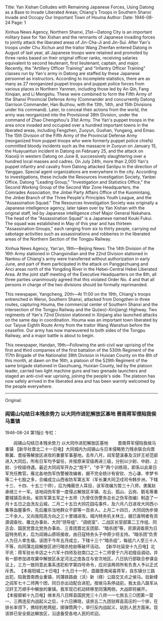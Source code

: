 Title: Yan Xishan Colludes with Remaining Japanese Forces, Using Datong as a Base to Invade Liberated Areas; Chiang's Troops in Southern Shanxi Invade and Occupy Our Important Town of Houma
Author:
Date: 1946-08-24
Page: 1

Xinhua News Agency, Northern Shanxi, 21st—Datong City is an important military base for Yan Xishan and the remnants of Japanese invading forces to jointly attack the liberated areas of Jin-Cha-Ji and Jin-Sui. After Yan's troops under Chu Xichun and the traitor Wang Zhenfan entered Datong in August of last year, all Japanese troops were retained and promoted by three ranks based on their original officer ranks, receiving salaries equivalent to second lieutenant, first lieutenant, captain, and major. Recently, the "Artillery Officer Training" and "Infantry Officer Training" classes run by Yan's army in Datong are staffed by these Japanese personnel as instructors. According to incomplete statistics, there are as many as 27 reorganized puppet troops and puppet police forces from various places in Northern Yanmen, including those led by An Qin, Fang Xinqian, and Li Mengshu. These were combined to form the Fifth Army of the Shanxi Provincial Defense Army (Commander and concurrently Datong Garrison Commander, Han Buzhou, with the 13th, 14th, and 15th Divisions under his command). Later, to conceal their actions from the world, the army was reorganized into the Provisional 38th Division, under the command of Zhao Chengshou's 31st Army. The Yan's puppet troops in the area once invaded and occupied over a hundred important towns in the liberated areas, including Fengzhen, Zuoyun, Gushan, Yungang, and Emao. The 15th Division of the Fifth Army of the Provincial Defense Army (reorganized from puppet troops who were formerly puppet police chiefs) committed bloody incidents such as the massacre in Zuoyun on January 15, the Huayuantun incident in Datong on February 25, and the attack on Xiaoxiji in western Datong on June 8, successively slaughtering over a hundred local masses and cadres. On July 24th, more than 2,000 Yan's puppet infantry and cavalry from Datong attacked Sanlipu in the direction of Yanggao. Special agent organizations are everywhere in the city. According to investigations, these include the Resources Investigation Society, Yanbei Office, Datong "Leading Group," "Investigation and Statistics Office," the Second Working Group of the Second War Zone Headquarters, the Comrades Association, the Jinbei Party Affairs Office of the Kuomintang, the Jinbei Branch of the Three People's Principles Youth League, and the "Assassination Squad." The Resources Investigation Society was originally a Japanese intelligence agency, later taken over by Yan Xishan with the original staff, led by Japanese intelligence chief Major General Nakahara. The head of the "Assassination Squad" is a Japanese named Kouki Fukui. The squad was established in May of this year and has thirteen "Assassination Groups," each ranging from six to thirty people, carrying out sabotage activities such as assassinations and robberies in the liberated areas of the Northern Section of the Tongpu Railway.

Xinhua News Agency, Yan'an, 19th—Beijing News: The 14th Division of the 16th Army stationed in Changxindian and the 22nd Division stationed in Nankou of Chiang's army were transferred without authorization in early June, and part of them participated in the attack on Panggezhuang and Anci areas north of the Yongding River in the Hebei-Central Hebei Liberated Area. At the joint staff meeting of the Executive Headquarters on the 8th, all three parties unanimously agreed that this violated Order No. 4 and that all persons in charge of the two divisions should be formally reprimanded.

This newspaper, Yangcheng, 20th—At 11:00 on the 19th, Chiang's troops entrenched in Wenxi, Southern Shanxi, attacked from Dongzhen in three routes, capturing Houma, the commercial center of Southern Shanxi and the intersection of the Tongpu Railway and the Qu(wo)-Xin(jiang) Highway. Two regiments of Yan's 72nd Division stationed in Xinjiang also launched attacks on the same day in coordination. Houma was an important town liberated by our Taiyue Eighth Route Army from the traitor Wang Wanshun before the ceasefire. Our army has now maneuvered to both sides of the Tongpu Railway, and a major battle is about to begin.

This newspaper, Handan, 19th—Following the anti-civil war uprising of the first and third companies of the first battalion of the 530th Regiment of the 117th Brigade of the Nationalist 38th Division in Huixian County on the 8th of this month, at dawn on the 16th, a platoon of the 529th Regiment of the same brigade stationed in Gaozhuang, Huixian County, led by the platoon leader, carried two light machine guns and two grenade launchers and staged an anti-civil war uprising, joining the people's side. The platoon has now safely arrived in the liberated area and has been warmly welcomed by the people everywhere.



<hr /> 

Original: 


### 阎锡山勾结日本残余势力  以大同作进犯解放区基地  晋南蒋军侵陷我侯马重镇

1946-08-24
第1版()
专栏：

　　阎锡山勾结日本残余势力  以大同作进犯解放区基地
　　晋南蒋军侵陷我侯马重镇
    【新华社晋北二十一日电】大同城内为阎锡山与日本侵略势力残余联合向晋察冀、晋绥等解放区进攻的重要军事基地。去年八月，阎军楚溪春及汉奸王祯范部进入大同后，所有日军均予留任，并按原来官级再进三级，分别以少尉、中尉、上尉、少校级待遇。最近大同阎军开办之“炮干”，“步干”两个训练班，即系以此辈日军充任教官。雁北各地伪军伪警被改编者，据不完全统计有安钦、方心谦、李梦书等二十七股之多，合编成立山西省防军第五军（军长兼大同卫戍司令韩步洲，下辖十三、十四、十五三个师），后为掩蔽世人耳目，该军改编为暂三十八师，隶属赵承绶三十一军。该地阎伪军曾一度侵占解放区丰镇、左云、孤山、云岗、鹅毛等重要城镇百余处。省防军第五军之十五师（为曾任伪警务总长之伪军改编）制造了一月十五日之血洗左云城，二月二十五日大同花园屯事件，及六月八日进攻大同西小集等血腥事件，先后屠杀当地群众干部等一百余人。上月二十四日，大同阎伪步骑二千余人，又向我阳高方向之三十里铺进攻。城内特务机关林立，据已查明者有资源调查社、雁北办事处、大同“领导组”、“调统室”、二战区长官部第二工作组、同志会、国民党晋北党务办事处、三青团晋北支团部、“暗杀团”等，资源调查原为日寇特务机关，后为阎锡山原班接收，由日寇特务头子中原少将主持。“暗杀团”负责人为日人幸生福，该团于今年五月成立，下辖十三个“暗杀组”，每组六人至三十人不等，向同蒲北段解放区进行暗杀抢劫等破坏活动。
    【新华社延安十九日电】北平讯：蒋军驻长辛店之十六军十四师及驻南口之二十二师曾于六月初擅自调动，并有一部参加进攻冀中解放区永定河北之庞各庄与安次地区。八日执行部联合参谋会议上，三方一致同意此事系违犯和字第四号命令，应对该两师所有负责人予以正式斥责。
    【本报阳城二十日电】十九日十一时，盘踞晋南闻喜蒋军，自东镇分三路出犯，陷我晋南商业重镇，同蒲铁路曲（沃）新（绛）公路交叉点之侯马。驻新绛之阎军七十二师两个团，同日亦出动配合进犯。按侯马系停战前，我太岳八路军从汉奸王万顺手中解放的重镇。我军现已机动转移至同蒲两侧，大战即将展开。
    【本报邯郸十九日电】继本月八日辉县国民党三十八师一一七旅五三○团第一营一、三两连反内战起义之后，十六日拂晓，该旅五二九团驻辉县高庄的一个排，在排长率领下，携轻机枪两挺，掷弹筒两个，举行反内战起义，站到人民方面来。现该排已安全抵达解放区，沿途备受各地人民的欢迎。

